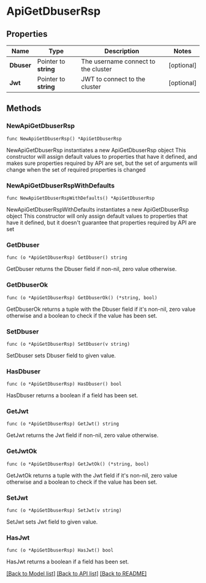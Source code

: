 # ApiGetDbuserRsp

## Properties

Name | Type | Description | Notes
------------ | ------------- | ------------- | -------------
**Dbuser** | Pointer to **string** | The username connect to the cluster | [optional] 
**Jwt** | Pointer to **string** | JWT to connect to the cluster | [optional] 

## Methods

### NewApiGetDbuserRsp

`func NewApiGetDbuserRsp() *ApiGetDbuserRsp`

NewApiGetDbuserRsp instantiates a new ApiGetDbuserRsp object
This constructor will assign default values to properties that have it defined,
and makes sure properties required by API are set, but the set of arguments
will change when the set of required properties is changed

### NewApiGetDbuserRspWithDefaults

`func NewApiGetDbuserRspWithDefaults() *ApiGetDbuserRsp`

NewApiGetDbuserRspWithDefaults instantiates a new ApiGetDbuserRsp object
This constructor will only assign default values to properties that have it defined,
but it doesn't guarantee that properties required by API are set

### GetDbuser

`func (o *ApiGetDbuserRsp) GetDbuser() string`

GetDbuser returns the Dbuser field if non-nil, zero value otherwise.

### GetDbuserOk

`func (o *ApiGetDbuserRsp) GetDbuserOk() (*string, bool)`

GetDbuserOk returns a tuple with the Dbuser field if it's non-nil, zero value otherwise
and a boolean to check if the value has been set.

### SetDbuser

`func (o *ApiGetDbuserRsp) SetDbuser(v string)`

SetDbuser sets Dbuser field to given value.

### HasDbuser

`func (o *ApiGetDbuserRsp) HasDbuser() bool`

HasDbuser returns a boolean if a field has been set.

### GetJwt

`func (o *ApiGetDbuserRsp) GetJwt() string`

GetJwt returns the Jwt field if non-nil, zero value otherwise.

### GetJwtOk

`func (o *ApiGetDbuserRsp) GetJwtOk() (*string, bool)`

GetJwtOk returns a tuple with the Jwt field if it's non-nil, zero value otherwise
and a boolean to check if the value has been set.

### SetJwt

`func (o *ApiGetDbuserRsp) SetJwt(v string)`

SetJwt sets Jwt field to given value.

### HasJwt

`func (o *ApiGetDbuserRsp) HasJwt() bool`

HasJwt returns a boolean if a field has been set.


[[Back to Model list]](../README.md#documentation-for-models) [[Back to API list]](../README.md#documentation-for-api-endpoints) [[Back to README]](../README.md)


